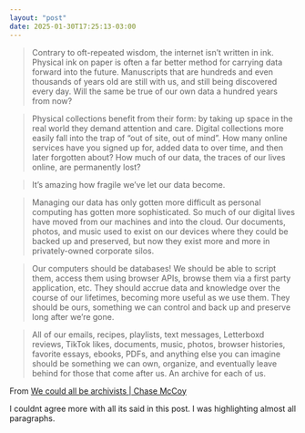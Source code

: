 ```yaml
---
layout: "post"
date: 2025-01-30T17:25:13-03:00
---
```


> Contrary to oft-repeated wisdom, the internet isn’t written in ink. Physical ink on paper is often a far better method for carrying data forward into the future. Manuscripts that are hundreds and even thousands of years old are still with us, and still being discovered every day. Will the same be true of our own data a hundred years from now?

> Physical collections benefit from their form: by taking up space in the real world they demand attention and care. Digital collections more easily fall into the trap of “out of site, out of mind”. How many online services have you signed up for, added data to over time, and then later forgotten about? How much of our data, the traces of our lives online, are permanently lost?

> It’s amazing how fragile we’ve let our data become.

> Managing our data has only gotten more difficult as personal computing has gotten more sophisticated. So much of our digital lives have moved from our machines and into the cloud. Our documents, photos, and music used to exist on our devices where they could be backed up and preserved, but now they exist more and more in privately-owned corporate silos.

> Our computers should be databases! We should be able to script them, access them using browser APIs, browse them via a first party application, etc. They should accrue data and knowledge over the course of our lifetimes, becoming more useful as we use them. They should be ours, something we can control and back up and preserve long after we’re gone.

> All of our emails, recipes, playlists, text messages, Letterboxd reviews, TikTok likes, documents, music, photos, browser histories, favorite essays, ebooks, PDFs, and anything else you can imagine should be something we can own, organize, and eventually leave behind for those that come after us. An archive for each of us.


From [We could all be archivists | Chase McCoy](https://chsmc.org/2025/01/archivists/)

I couldnt agree more with all its said in this post. I was highlighting almost all paragraphs.
